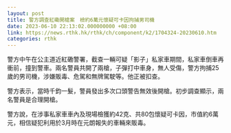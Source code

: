 ```yaml
---
layout: post
title: 警方調查紅磡開槍案　檢約6萬元懷疑可卡因拘捕男司機
date: 2023-06-10 22:13:02.000000000 +08:00
link: https://news.rthk.hk/rthk/ch/component/k2/1704324-20230610.htm
categories: rthk
---
```


警方中午在公主道近紅磡警署，截查一輛可疑「影子」私家車期間，私家車倒車再衝前，撞到警車。兩名警員共開了兩槍，子彈打中車身，無人受傷，警方拘捕25歲的男司機，涉嫌販毒、危駕和無牌駕駛等。他正被扣查。

警方表示，當時千鈞一髮，警員發出多次口頭警告無效後開槍。初步調查顯示，兩名警員是合理開槍。

警方說，在涉事私家車車內及現場檢獲約42克、共80包懷疑可卡因，市值約6萬元，相信疑犯利用於3月時在元朗報失的車輛來販毒。
